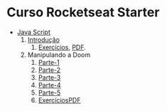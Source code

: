 # Curso Rocketseat Starter

* [Java Script](rocketseat_curso_js/)
    1. [Introdução](rocketseat_curso_js/1_introducao_js)
        1. [Exercícios](rocketseat_curso_js/1_introducao_js_exercicios.html), [PDF](rocketseat_curso_js/1_introducao_js_exercicios.pdf). 
    1. Manipulando a Doom
        1. [Parte-1](rocketseat_curso_js/2_manipulando_doom_1.html)
        1. [Parte-2](rocketseat_curso_js/2_manipulando_doom_2.html)
        1. [Parte-3](rocketseat_curso_js/2_manipulando_doom_3.html)
        1. [Parte-4](rocketseat_curso_js/2_manipulando_doom_4.html)
        1. [Parte-5](rocketseat_curso_js/2_manipulando_doom_5.html)
        1. [Exercícios](rocketseat_curso_js/2_manipulando_doom_exercicios.html)[PDF](rocketseat_curso_js/2_manipulando_doom_exercicios.pdf)
    
